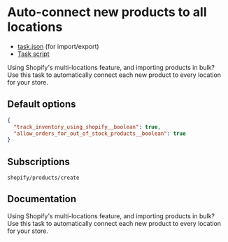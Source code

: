 # Auto-connect new products to all locations

* [task.json](../../tasks/auto-connect-new-products-to-all-locations.json) (for import/export)
* [Task script](./script.liquid)

Using Shopify's multi-locations feature, and importing products in bulk? Use this task to automatically connect each new product to every location for your store.

## Default options

```json
{
  "track_inventory_using_shopify__boolean": true,
  "allow_orders_for_out_of_stock_products__boolean": true
}
```

## Subscriptions

```liquid
shopify/products/create
```

## Documentation

Using Shopify's multi-locations feature, and importing products in bulk? Use this task to automatically connect each new product to every location for your store.
